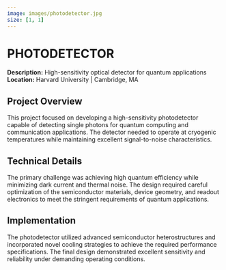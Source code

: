 ```yaml
---
image: images/photodetector.jpg
size: [1, 1]
---
```


# PHOTODETECTOR

**Description:** High-sensitivity optical detector for quantum applications  
**Location:** Harvard University | Cambridge, MA

## Project Overview

This project focused on developing a high-sensitivity photodetector capable of detecting single photons for quantum computing and communication applications. The detector needed to operate at cryogenic temperatures while maintaining excellent signal-to-noise characteristics.

## Technical Details

The primary challenge was achieving high quantum efficiency while minimizing dark current and thermal noise. The design required careful optimization of the semiconductor materials, device geometry, and readout electronics to meet the stringent requirements of quantum applications.

## Implementation

The photodetector utilized advanced semiconductor heterostructures and incorporated novel cooling strategies to achieve the required performance specifications. The final design demonstrated excellent sensitivity and reliability under demanding operating conditions. 